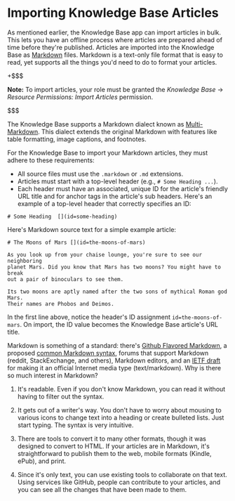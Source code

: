 # Importing Knowledge Base Articles

As mentioned earlier, the Knowledge Base app can import articles in bulk. This 
lets you have an offline process where articles are prepared ahead of time 
before they're published. Articles are imported into the Knowledge Base as 
[Markdown](http://commonmark.org) 
files. Markdown is a text-only file format that is easy to read, yet supports 
all the things you'd need to do to format your articles. 

+$$$

**Note:** To import articles, your role must be granted the *Knowledge Base* 
&rarr; *Resource Permissions: Import Articles* permission.

$$$

The Knowledge Base supports a Markdown dialect known as 
[Multi-Markdown](http://fletcher.github.io/MultiMarkdown-4/). 
This dialect extends the original Markdown with features like table formatting, 
image captions, and footnotes. 

For the Knowledge Base to import your Markdown articles, they must adhere to
these requirements: 

-   All source files must use the `.markdown` or `.md` extensions.
-   Articles must start with a top-level header (e.g., `# Some Heading ...`). 
-   Each header must have an associated, unique ID for the article's friendly 
    URL title and for anchor tags in the article's sub headers. Here's an 
    example of a top-level header that correctly specifies an ID: 

  `# Some Heading  [](id=some-heading)`

Here's Markdown source text for a simple example article: 

    # The Moons of Mars [](id=the-moons-of-mars)

    As you look up from your chaise lounge, you're sure to see our neighboring
    planet Mars. Did you know that Mars has two moons? You might have to break 
    out a pair of binoculars to see them.

    Its two moons are aptly named after the two sons of mythical Roman god Mars.
    Their names are Phobos and Deimos. 

In the first line above, notice the header's ID assignment
`id=the-moons-of-mars`. On import, the ID value becomes the Knowledge Base
article's URL title. 

Markdown is something of a standard: there's 
[Github Flavored Markdown](https://help.github.com/articles/github-flavored-markdown), 
a proposed 
[common Markdown syntax](http://www.commonmark.org), 
forums that support Markdown (reddit, StackExchange, and others), Markdown
editors, and an 
[IETF draft](https://tools.ietf.org/html/rfc7763) 
for making it an official Internet media type (text/markdown). Why is there so 
much interest in Markdown? 

1.  It's readable. Even if you don't know Markdown, you can read it without
    having to filter out the syntax. 

2.  It gets out of a writer's way. You don't have to worry about mousing to
    various icons to change text into a heading or create bulleted lists. Just 
    start typing. The syntax is very intuitive. 

3.  There are tools to convert it to many other formats, though it was designed 
    to convert to HTML. If your articles are in Markdown, it's straightforward 
    to publish them to the web, mobile formats (Kindle, ePub), and print. 

4.  Since it's only text, you can use existing tools to collaborate on that
    text. Using services like GitHub, people can contribute to your articles, 
    and you can see all the changes that have been made to them. 

